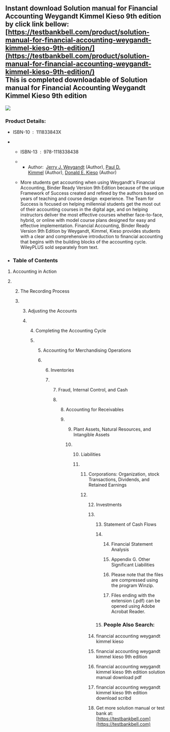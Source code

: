 Instant download **Solution manual for Financial Accounting Weygandt Kimmel Kieso 9th edition** by click link bellow:  
[https://testbankbell.com/product/solution-manual-for-financial-accounting-weygandt-kimmel-kieso-9th-edition/](https://testbankbell.com/product/solution-manual-for-financial-accounting-weygandt-kimmel-kieso-9th-edition/)  
This is completed downloadable of Solution manual for Financial Accounting Weygandt Kimmel Kieso 9th edition
------------------------------------------------------------------------------------------------------------


![](https://testbankbell.com/wp-content/uploads/2023/05/51tlH1PusAL._SY300___30856.1402333740.1280.1280.jpg)
### Product Details:


* ISBN-10 ‏ : ‎ 111833843X
* * ISBN-13 ‏ : ‎ 978-1118338438
  * * Author:  [Jerry J. Weygandt](https://www.amazon.com/Jerry-J-Weygandt/e/B001H6GDM0/ref=dp_byline_cont_book_1) (Author), [Paul D. Kimmel](https://www.amazon.com/s/ref=dp_byline_sr_book_2?ie=UTF8&field-author=Paul+D.+Kimmel&text=Paul+D.+Kimmel&sort=relevancerank&search-alias=books) (Author), [Donald E. Kieso](https://www.amazon.com/s/ref=dp_byline_sr_book_3?ie=UTF8&field-author=Donald+E.+Kieso&text=Donald+E.+Kieso&sort=relevancerank&search-alias=books) (Author)
   
  * More students get accounting when using Weygandt's Financial Accounting, Binder Ready Version 9th Edition because of the unique Framework of Success created and refined by the authors based on years of teaching and course design  experience. The Team for Success is focused on helping millennial students get the most out of their accounting courses in the digital age, and on helping instructors deliver the most effective courses whether face-to-face, hybrid, or online with model course plans designed for easy and effective implementation. Financial Accounting, Binder Ready Version 9th Edition by Weygandt, Kimmel, Kieso provides students with a clear and comprehensive introduction to financial accounting that begins with the building blocks of the accounting cycle. WileyPLUS sold separately from text.
 
* ### Table of Contents

1. Accounting in Action

2. 2. The Recording Process
  
   3. 3. Adjusting the Accounts
     
      4. 4. Completing the Accounting Cycle
        
         5. 5. Accounting for Merchandising Operations
           
            6. 6. Inventories
              
               7. 7. Fraud, Internal Control, and Cash
                 
                  8. 8. Accounting for Receivables
                    
                     9. 9. Plant Assets, Natural Resources, and Intangible Assets
                       
                        10. 10. Liabilities
                           
                            11. 11. Corporations: Organization, stock Transactions, Dividends, and Retained Earnings
                               
                                12. 12. Investments
                                   
                                    13. 13. Statement of Cash Flows
                                       
                                        14. 14. Financial Statement Analysis
                                           
                                            15. Appendix G. Other Significant Liabilities
                                           
                                            16. Please note that the files are compressed using the program Winzip.
                                           
                                            17. Files ending with the extension (.pdf) can be opened using Adobe Acrobat Reader.
                                           
                                        15. ### People Also Search:
                                       
                                    14. financial accounting weygandt kimmel kieso
                                   
                                    15. financial accounting weygandt kimmel kieso 9th edition
                                   
                                    16. financial accounting weygandt kimmel kieso 9th edition solution manual download pdf
                                   
                                    17. financial accounting weygandt kimmel kieso 9th edition download scribd
                                    18.  Get more solution manual or test bank at: [https://testbankbell.com](https://testbankbell.com)
